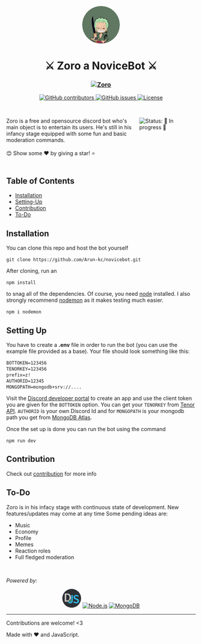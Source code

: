 <p align="center">
    <img src="assets/zoro.png" alt="Logo" height=100rem width=100rem  style="border-radius:50%">
    <h1 align="center">⚔️ Zoro a NoviceBot ⚔️</h1>
    <h3 align="center"><a href="https://top.gg/bot/831858970401701898">
  <img src="https://top.gg/api/widget/status/831858970401701898.svg" alt="Zoro" />
  </a></h3>
<!--      <h3 align="center">Status: 🚀 In progress 🚀</h3> -->
</p>

<p align="center">
    <a href="">
      <img alt="GitHub contributors" src="https://img.shields.io/github/contributors/Arun-kc/novicebot?color=green&logo=github&style=for-the-badge" />
    </a>
    <a href="">
      <img alt="GitHub issues" src="https://img.shields.io/github/issues/Arun-kc/novicebot?color=yellow&logo=github&style=for-the-badge" />
    </a>
    <a href="">
      <img alt="License" src="https://img.shields.io/github/license/Arun-kc/novicebot?logo=github&style=for-the-badge" />
    </a>
</p>

<br>

<p>
      <img align="right" height=150rem width=150rem alt="Status: 🚀 In progress 🚀" src="https://media.giphy.com/media/YnvdzzjwKpgW9gAHq4/giphy.gif" />

</p>
Zoro is a free and opensource discord bot who's main object is to entertain its users. He's still in his infancy stage equipped with some fun and basic moderation commands. 
<br><br>
😊 Show some ❤️ by giving a star! ⭐
<br><br>


## Table of Contents
- [Installation](https://github.com/Arun-kc/novicebot#Installation)
- [Setting-Up](https://github.com/Arun-kc/novicebot#Setting-Up)
- [Contribution](https://github.com/Arun-kc/novicebot#Contribution)
- [To-Do](https://github.com/Arun-kc/novicebot#To-Do)

## Installation

You can clone this repo and host the bot yourself
```
git clone https://github.com/Arun-kc/novicebot.git
```
After cloning, run an
```
npm install
```
to snag all of the dependencies. Of course, you need [node](https://nodejs.org/en/) installed. I also strongly recommend [nodemon](https://www.npmjs.com/package/nodemon) as it makes testing much easier.
```
npm i nodemon
```

## Setting Up

You have to create a **.env** file in order to run the bot (you can use the example file provided as a base). Your file should look something like this:

```
BOTTOKEN=123456
TENORKEY=123456
prefix=z!
AUTHORID=12345
MONGOPATH=mongodb+srv://....
```
Visit the [Discord developer portal](https://discord.com/developers/applications/) to create an app and use the client token you are given for the `BOTTOKEN` option. You can get your `TENORKEY` from [Tenor API](https://tenor.com/gifapi/documentation#quickstart). `AUTHORID` is your own Discord Id and for `MONGOPATH` is your mongodb path you get from [MongoDB Atlas](https://docs.atlas.mongodb.com/getting-started/).

Once the set up is done you can run the bot using the command 
```
npm run dev
```

## Contribution

Check out [contribution](https://github.com/Arun-kc/novicebot/blob/main/CONTRIBUTING.md) for more info

## To-Do

Zoro is in his infacy stage with continuous state of development. New features/updates may come at any time
Some pending ideas are:
- Music
- Economy
- Profile
- Memes
- Reaction roles
- Full fledged moderation

<br>

*Powered by:* 
<p align="center">
<a href="https://discord.js.org/#/" title="Node.js"><img src="assets/discordjs.png" alt="Discord.js" width="50px" height="50px"  style="border-radius:50%"></a>
<a href="https://nodejs.org/" title="Node.js"><img src="https://github.com/get-icon/geticon/raw/master/icons/nodejs-icon.svg" alt="Node.js" width="50px" height="50px"></a>
<a href="https://www.mongodb.org/" title="MongoDB"><img src="https://github.com/get-icon/geticon/raw/master/icons/mongodb-icon.svg" alt="MongoDB" width="50px" height="50px"></a>
</p>


---

Contributions are welcome! <3 

Made with :heart: and JavaScript.
</p>
